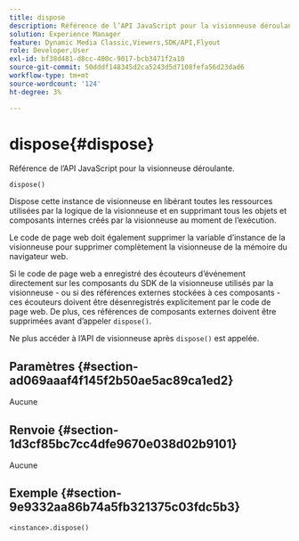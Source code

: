 ```yaml
---
title: dispose
description: Référence de l’API JavaScript pour la visionneuse déroulante.
solution: Experience Manager
feature: Dynamic Media Classic,Viewers,SDK/API,Flyout
role: Developer,User
exl-id: bf38d481-d8cc-400c-9017-bcb3471f2a10
source-git-commit: 50dddf148345d2ca5243d5d7108fefa56d23dad6
workflow-type: tm+mt
source-wordcount: '124'
ht-degree: 3%

---
```


# dispose{#dispose}

Référence de l’API JavaScript pour la visionneuse déroulante.

`dispose()`

Dispose cette instance de visionneuse en libérant toutes les ressources utilisées par la logique de la visionneuse et en supprimant tous les objets et composants internes créés par la visionneuse au moment de l’exécution.

Le code de page web doit également supprimer la variable d’instance de la visionneuse pour supprimer complètement la visionneuse de la mémoire du navigateur web.

Si le code de page web a enregistré des écouteurs d’événement directement sur les composants du SDK de la visionneuse utilisés par la visionneuse - ou si des références externes stockées à ces composants - ces écouteurs doivent être désenregistrés explicitement par le code de page web. De plus, ces références de composants externes doivent être supprimées avant d’appeler `dispose()`.

Ne plus accéder à l’API de visionneuse après `dispose()` est appelée.

## Paramètres {#section-ad069aaaf4f145f2b50ae5ac89ca1ed2}

Aucune

## Renvoie {#section-1d3cf85bc7cc4dfe9670e038d02b9101}

Aucune

## Exemple {#section-9e9332aa86b74a5fb321375c03fdc5b3}

```
<instance>.dispose()
```
